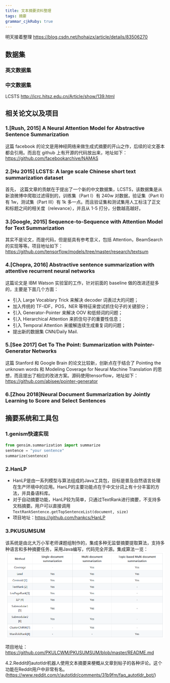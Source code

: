 ```yaml
---
title: 文本摘要资料整理 
tags: 摘要
grammar_cjkRuby: true
---
```


明天接着整理
https://blog.csdn.net/hohaizx/article/details/83506270

## 数据集
### 英文数据集

### 中文数据集
LCSTS  http://icrc.hitsz.edu.cn/Article/show/139.html


## 相关论文以及项目
### 1.[Rush, 2015] A Neural Attention Model for Abstractive Sentence Summarization

这篇 facebook 的论文是用神经网络来做生成式摘要的开山之作，后续的论文基本都会引用。而且在 github 上有开源的代码放出来，地址如下：https://github.com/facebookarchive/NAMAS

### 2.[Hu 2015] LCSTS: A large scale Chinese short text summarization dataset

首先， 这篇文章的贡献在于提出了一个新的中文数据集，LCSTS，该数据集是从新浪微博中爬取过滤得到的，训练集（Part I）有 240w 对数据，验证集（Part II）有 1w，测试集（Part III）有 1k 多一点。而且验证集和测试集用人工标注了正文和标题之间的相关度（relevance），并且从 1-5 打分，分数越高越好。

### 3.[Google, 2015] Sequence-to-Sequence with Attention Model for Text Summarization

其实不是论文，而是代码，但是挺具有参考意义，包括 Attention，BeamSearch 的实现等等。项目地址如下：
https://github.com/tensorflow/models/tree/master/research/textsum


### 4.[Chopra, 2016] Abstractive sentence summarization with attentive recurrent neural networks

这篇论文是 IBM Watson 实验室的工作，针对前面的 baseline 做的改进还挺多的，主要是下面几个方面：
- 引入 Large Vocablary Trick 来解决 decoder 词表过大的问题；
- 加入传统的 TF-IDF，POS，NER 等特征来尝试抓住句子的关键部分；
- 引入 Generator-Pointer 来解决 OOV 和低频词的问题；
- 引入 Hierarchical Attention 来抓住句子的重要性信息；
- 引入 Temporal Attention 来缓解连续生成重复词的问题；
- 提出新的数据集 CNN/Daily Mail.

### 5.[See 2017] Get To The Point: Summarization with Pointer-Generator Networks

这篇 Stanford 和 Google Brain 的论文比较新，创新点在于结合了 Pointing the unknown words 和 Modeling Coverage for Neural Machine Translation 的思想，而且提出了相应的改进方案。源码使用tensorflow，地址如下：
https://github.com/abisee/pointer-generator

### 6.[Zhou 2018]Neural Document Summarization by Jointly Learning to Score and Select Sentences

## 摘要系统和工具包
### 1.genism快速实现

``` python
from gensim.summarization import summarize
sentence = "your sentence"
summarize(sentence)
```
### 2.HanLP 
- HanLP是由一系列模型与算法组成的Java工具包，目标是普及自然语言处理在生产环境中的应用。HanLP的主要功能点在于中文分词上有十分丰富的方法，并具备语料库。
- 对于自动摘要功能，HanLP较为简单，只通过TextRank进行摘要，不支持多文档摘要。用户可以直接调用`TextRankSentence.getTopSentenceList(document, size)`
- 项目地址：https://github.com/hankcs/HanLP

### 3.PKUSUMSUM
该系统是由北大万小军老师课题组制作的，集成多种无监督摘要提取算法，支持多种语言和多种摘要任务，采用Java编写，代码完全开源。集成算法一览：
![enter description here](./images/1545831013236.png)

项目地址：https://github.com/PKULCWM/PKUSUMSUM/blob/master/README.md

4.2.Reddit的autotldr机器人使用文本摘要来梗概从文章到帖子的各种评论。这个功能在Reddit用户中非常有名。(https://www.reddit.com/r/autotldr/comments/31b9fm/faq_autotldr_bot/)
